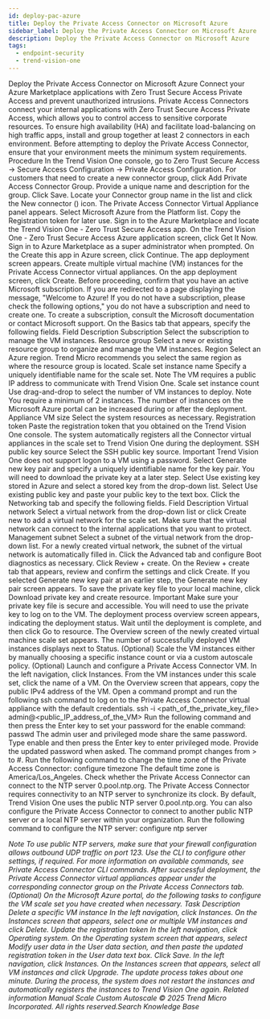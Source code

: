 ```yaml
---
id: deploy-pac-azure
title: Deploy the Private Access Connector on Microsoft Azure
sidebar_label: Deploy the Private Access Connector on Microsoft Azure
description: Deploy the Private Access Connector on Microsoft Azure
tags:
  - endpoint-security
  - trend-vision-one
---
```


 Deploy the Private Access Connector on Microsoft Azure Connect your Azure Marketplace applications with Zero Trust Secure Access Private Access and prevent unauthorized intrusions. Private Access Connectors connect your internal applications with Zero Trust Secure Access Private Access, which allows you to control access to sensitive corporate resources. To ensure high availability (HA) and facilitate load-balancing on high traffic apps, install and group together at least 2 connectors in each environment. Before attempting to deploy the Private Access Connector, ensure that your environment meets the minimum system requirements. Procedure In the Trend Vision One console, go to Zero Trust Secure Access → Secure Access Configuration → Private Access Configuration. For customers that need to create a new connector group, click Add Private Access Connector Group. Provide a unique name and description for the group. Click Save. Locate your Connector group name in the list and click the New connector () icon. The Private Access Connector Virtual Appliance panel appears. Select Microsoft Azure from the Platform list. Copy the Registration token for later use. Sign in to the Azure Marketplace and locate the Trend Vision One - Zero Trust Secure Access app. On the Trend Vision One - Zero Trust Secure Access Azure application screen, click Get It Now. Sign in to Azure Marketplace as a super administrator when prompted. On the Create this app in Azure screen, click Continue. The app deployment screen appears. Create multiple virtual machine (VM) instances for the Private Access Connector virtual appliances. On the app deployment screen, click Create. Before proceeding, confirm that you have an active Microsoft subscription. If you are redirected to a page displaying the message, "Welcome to Azure! If you do not have a subscription, please check the following options," you do not have a subscription and need to create one. To create a subscription, consult the Microsoft documentation or contact Microsoft support. On the Basics tab that appears, specify the following fields. Field Description Subscription Select the subscription to manage the VM instances. Resource group Select a new or existing resource group to organize and manage the VM instances. Region Select an Azure region. Trend Micro recommends you select the same region as where the resource group is located. Scale set instance name Specify a uniquely identifiable name for the scale set. Note The VM requires a public IP address to communicate with Trend Vision One. Scale set instance count Use drag-and-drop to select the number of VM instances to deploy. Note You require a minimum of 2 instances. The number of instances on the Microsoft Azure portal can be increased during or after the deployment. Appliance VM size Select the system resources as necessary. Registration token Paste the registration token that you obtained on the Trend Vision One console. The system automatically registers all the Connector virtual appliances in the scale set to Trend Vision One during the deployment. SSH public key source Select the SSH public key source. Important Trend Vision One does not support logon to a VM using a password. Select Generate new key pair and specify a uniquely identifiable name for the key pair. You will need to download the private key at a later step. Select Use existing key stored in Azure and select a stored key from the drop-down list. Select Use existing public key and paste your public key to the text box. Click the Networking tab and specify the following fields. Field Description Virtual network Select a virtual network from the drop-down list or click Create new to add a virtual network for the scale set. Make sure that the virtual network can connect to the internal applications that you want to protect. Management subnet Select a subnet of the virtual network from the drop-down list. For a newly created virtual network, the subnet of the virtual network is automatically filled in. Click the Advanced tab and configure Boot diagnostics as necessary. Click Review + create. On the Review + create tab that appears, review and confirm the settings and click Create. If you selected Generate new key pair at an earlier step, the Generate new key pair screen appears. To save the private key file to your local machine, click Download private key and create resource. Important Make sure your private key file is secure and accessible. You will need to use the private key to log on to the VM. The deployment process overview screen appears, indicating the deployment status. Wait until the deployment is complete, and then click Go to resource. The Overview screen of the newly created virtual machine scale set appears. The number of successfully deployed VM instances displays next to Status. (Optional) Scale the VM instances either by manually choosing a specific instance count or via a custom autoscale policy. (Optional) Launch and configure a Private Access Connector VM. In the left navigation, click Instances. From the VM instances under this scale set, click the name of a VM. On the Overview screen that appears, copy the public IPv4 address of the VM. Open a command prompt and run the following ssh command to log on to the Private Access Connector virtual appliance with the default credentials. ssh -i <path_of_the_private_key_file> admin@<public_IP_address_of_the_VM> Run the following command and then press the Enter key to set your password for the enable command: passwd The admin user and privileged mode share the same password. Type enable and then press the Enter key to enter privileged mode. Provide the updated password when asked. The command prompt changes from > to #. Run the following command to change the time zone of the Private Access Connector: configure timezone <timezone> The default time zone is America/Los_Angeles. Check whether the Private Access Connector can connect to the NTP server 0.pool.ntp.org. The Private Access Connector requires connectivity to an NTP server to synchronize its clock. By default, Trend Vision One uses the public NTP server 0.pool.ntp.org. You can also configure the Private Access Connector to connect to another public NTP server or a local NTP server within your organization. Run the following command to configure the NTP server: configure ntp server <address> Note To use public NTP servers, make sure that your firewall configuration allows outbound UDP traffic on port 123. Use the CLI to configure other settings, if required. For more information on available commands, see Private Access Connector CLI commands. After successful deployment, the Private Access Connector virtual appliances appear under the corresponding connector group on the Private Access Connectors tab. (Optional) On the Microsoft Azure portal, do the following tasks to configure the VM scale set you have created when necessary. Task Description Delete a specific VM instance In the left navigation, click Instances. On the Instances screen that appears, select one or multiple VM instances and click Delete. Update the registration token In the left navigation, click Operating system. On the Operating system screen that appears, select Modify user data in the User data section, and then paste the updated registration token in the User data text box. Click Save. In the left navigation, click Instances. On the Instances screen that appears, select all VM instances and click Upgrade. The update process takes about one minute. During the process, the system does not restart the instances and automatically registers the instances to Trend Vision One again. Related information Manual Scale Custom Autoscale © 2025 Trend Micro Incorporated. All rights reserved.Search Knowledge Base